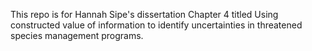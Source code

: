 This repo is for Hannah Sipe's dissertation Chapter 4 titled Using constructed value of information to identify uncertainties in threatened species management programs.  


